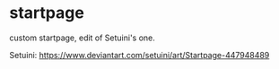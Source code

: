 # startpage
custom startpage, edit of Setuini's one.

Setuini:
https://www.deviantart.com/setuini/art/Startpage-447948489
